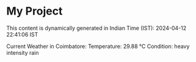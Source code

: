 # My Project

This content is dynamically generated in Indian Time (IST): 2024-04-12 22:41:06 IST


Current Weather in Coimbatore:
Temperature: 29.88 °C
Condition: heavy intensity rain
